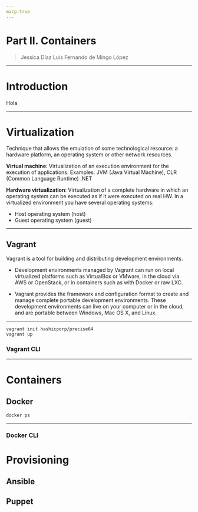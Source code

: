 ```yaml
---
marp:true
---
```





<!-- 
$theme: default 
page_number: true
footer: Master IoT -- Universidad Politécnica de Madrid
-->


Part II. Containers
===

>Jessica Díaz
>Luis Fernando de Mingo López


---

# Introduction


Hola 

___

# Virtualization

Technique that allows the emulation of some technological resource: a hardware platform, an operating system or other network resources.

**Virtual machine**: Virtualization of an execution environment for the execution of applications. Examples: JVM (Java Virtual Machine), CLR (Common Language Runtime) .NET

**Hardware virtualization**: Virtualization of a complete hardware in which an operating system can be executed as if it were executed on real HW. In a virtualized environment you have several operating systems:

- Host operating system (host)
- Guest operating system (guest)

---

## Vagrant

Vagrant is a tool for building and distributing development environments.

- Development environments managed by Vagrant can run on local virtualized platforms such as VirtualBox or VMware, in the cloud via AWS or OpenStack, or in containers such as with Docker or raw LXC.

- Vagrant provides the framework and configuration format to create and manage complete portable development environments. These development environments can live on your computer or in the cloud, and are portable between Windows, Mac OS X, and Linux.

___

```console
vagrant init hashicporp/precise64
vagrant up
```

### Vagrant CLI

___

# Containers

## Docker

```
docker ps
```

___

### Docker CLI

# Provisioning 



## Ansible



## Puppet
